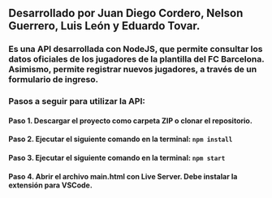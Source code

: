 ## Desarrollado por Juan Diego Cordero, Nelson Guerrero, Luis León y Eduardo Tovar.

### Es una API desarrollada con NodeJS, que permite consultar los datos oficiales de los jugadores de la plantilla del FC Barcelona. Asimismo, permite registrar nuevos jugadores, a través de un formulario de ingreso.

### Pasos a seguir para utilizar la API:
#### Paso 1. Descargar el proyecto como carpeta ZIP o clonar el repositorio.
#### Paso 2. Ejecutar el siguiente comando en la terminal: `npm install`
#### Paso 3. Ejecutar el siguiente comando en la terminal: `npm start`
#### Paso 4. Abrir el archivo main.html con Live Server. Debe instalar la extensión para VSCode.